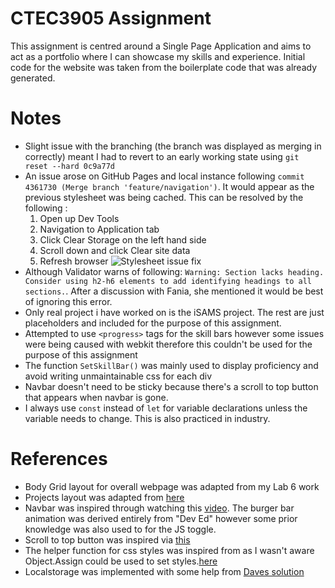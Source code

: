 # CTEC3905 Assignment
This assignment is centred around a Single Page Application and aims to act as a portfolio where I can showcase my skills and experience. Initial code for the website was taken from the boilerplate code that was already generated.

# Notes
* Slight issue with the branching (the branch was displayed as merging in correctly) meant I had to revert to an early working state using `git reset --hard 0c9a77d`
* An issue arose on GitHub Pages and local instance following `commit 4361730 (Merge branch 'feature/navigation')`. It would appear as the previous stylesheet was being cached. This can be resolved by the following :
  1. Open up Dev Tools
  2. Navigation to Application tab
  3. Click Clear Storage on the left hand side
  4. Scroll down and click Clear site data
  5. Refresh browser
![Stylesheet issue fix](https://i.imgur.com/TeXNm9Y.png "Steps to fix stylesheet issue")
* Although Validator warns of following: `Warning: Section lacks heading. Consider using h2-h6 elements to add identifying headings to all sections.`. After a discussion with Fania, she mentioned it would be best of ignoring this error.
* Only real project i have worked on is the iSAMS project. The rest are just placeholders and included for the purpose of this assignment.
* Attempted to use `<progress>` tags for the skill bars however some issues were being caused with webkit therefore this couldn't be used for the purpose of this assignment
* The function `SetSkillBar()` was mainly used to display proficiency and avoid writing unmaintainable css for each div
* Navbar doesn't need to be sticky because there's a scroll to top button that appears when navbar is gone.
* I always use `const` instead of `let` for variable declarations unless the variable needs to change. This is also practiced in industry.

# References
* Body Grid layout for overall webpage was adapted from my Lab 6 work
* Projects layout was adapted from [here](https://getflywheel.com/layout/card-layout-css-grid-layout-how-to/)
* Navbar was inspired through watching this [video](https://www.youtube.com/watch?v=gXkqy0b4M5g). The burger bar animation was derived entirely from "Dev Ed" however some prior knowledge was also used to for the JS toggle.
* Scroll to top button was inspired via [this](https://www.w3schools.com/howto/tryit.asp?filename=tryhow_js_scroll_to_top)
* The helper function for css styles was inspired from as I wasn't aware  Object.Assign could be used to set styles.[here](https://stackoverflow.com/questions/3968593/how-can-i-set-multiple-css-styles-in-javascript)
* Localstorage was implemented with some help from [Daves solution](https://github.com/CTEC3905/js-local-storage-form/)
